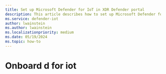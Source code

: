 ```yaml
---
title: Set up Microsoft Defender for IoT in XDR Defender portal
description: This article describes how to set up Microsoft Defender for IoT in XDR Defender portal
ms.service: defender-iot
author: lwainstein
ms.author: lwainstein
ms.localizationpriority: medium
ms.date: 05/19/2024
ms.topic: how-to
---
```


# Onboard d for iot
